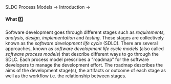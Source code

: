 <link rel="stylesheet" href="{{baseUrl}}/css/textbook.css">

<div class="website-content">

<div id="path">SLDC Process Models &rarr; Introduction &rarr;</div>

<div id="title">

#### What :one:

</div>

<div id="body">

Software development goes through different stages such as _requirements, analysis, design, implementation_ and _testing_.  These stages are collectively known as the _software development life cycle_ (SDLC). There are several approaches, known as _software development life cycle models_ (also called _software process models_) that describe different ways to go through the SDLC. Each process model prescribes a “roadmap” for the software developers to manage the development effort. The roadmap describes the aims of the development stage(s), the artifacts or outcome of each stage as well as the workflow i.e. the relationship between stages.

</div>

<div id="extras">
<div>

</div>
